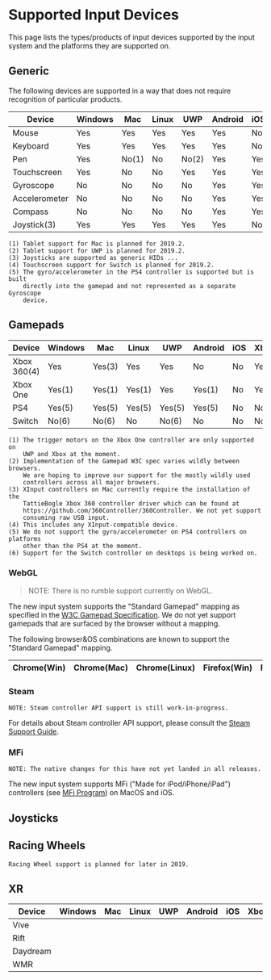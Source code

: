 # Supported Input Devices

This page lists the types/products of input devices supported by the input system and the platforms they are supported on.

## Generic

The following devices are supported in a way that does not require recognition of particular products.

|Device|Windows|Mac|Linux|UWP|Android|iOS|Xbox|PS4|Switch|WebGL|
|------|-------|---|-----|---|-------|---|----|---|------|-----|
|Mouse|Yes|Yes|Yes|Yes|Yes|No|Yes|Yes|No|Yes|
|Keyboard|Yes|Yes|Yes|Yes|Yes|No|Yes|Yes|No|Yes|
|Pen|Yes|No(1)|No|No(2)|Yes|Yes|No|No|No|No|
|Touchscreen|Yes|No|No|Yes|Yes|Yes|No|No|No(4)|No|
|Gyroscope|No|No|No|No|Yes|Yes|No|No(5)|No|No|
|Accelerometer|No|No|No|No|Yes|Yes|No|No(5)|No|No|
|Compass|No|No|No|No|Yes|Yes|No|No|No|No|
|Joystick(3)|Yes|Yes|Yes|Yes|Yes|No|No|No|No|No|

    (1) Tablet support for Mac is planned for 2019.2.
    (2) Tablet support for UWP is planned for 2019.2.
    (3) Joysticks are supported as generic HIDs ...
    (4) Touchscreen support for Switch is planned for 2019.2.
    (5) The gyro/accelerometer in the PS4 controller is supported but is built
        directly into the gamepad and not represented as a separate Gyroscope
        device.

## Gamepads

|Device|Windows|Mac|Linux|UWP|Android|iOS|Xbox|PS4|Switch|WebGL|
|------|-------|---|-----|---|-------|---|----|---|------|-----|
|Xbox 360(4)|Yes|Yes(3)|Yes|Yes|No|No|Yes|No|No|No(2)|
|Xbox One|Yes(1)|Yes(1)|Yes(1)|Yes|Yes(1)|No|Yes|No|No|No(2)|
|PS4|Yes(5)|Yes(5)|Yes(5)|Yes(5)|Yes(5)|No|No|Yes|No|No|
|Switch|No(6)|No(6)|No|No(6)|No|No|No|No|Yes|No|

    (1) The trigger motors on the Xbox One controller are only supported on
        UWP and Xbox at the moment.
    (2) Implementation of the Gamepad W3C spec varies wildly between browsers.
        We are hoping to improve our support for the mostly wildly used
        controllers across all major browsers.
    (3) XInput controllers on Mac currently require the installation of the
        TattieBogle Xbox 360 controller driver which can be found at
        https://github.com/360Controller/360Controller. We not yet support
        consuming raw USB input.
    (4) This includes any XInput-compatible device.
    (5) We do not support the gyro/accelerometer on PS4 controllers on platforms
        other than the PS4 at the moment.
    (6) Support for the Switch controller on desktops is being worked on.

### WebGL

>NOTE: There is no rumble support currently on WebGL.

The new input system supports the "Standard Gamepad" mapping as specified in the [W3C Gamepad Specification](https://www.w3.org/TR/gamepad/#remapping). We do not yet support gamepads that are surfaced by the browser without a mapping.

The following browser&OS combinations are known to support the "Standard Gamepad" mapping.

|Chrome(Win)|Chrome(Mac)|Chrome(Linux)|Firefox(Win)|Firefox(Mac)|....|
|-----------|-----------|-------------|------------|------------|----|

### Steam

    NOTE: Steam controller API support is still work-in-progress.

For details about Steam controller API support, please consult the [Steam Support Guide](Steam.md).

### MFi

    NOTE: The native changes for this have not yet landed in all releases.

The new input system supports MFi ("Made for iPod/iPhone/iPad") controllers (see [MFi Program](https://developer.apple.com/programs/mfi/)) on MacOS and iOS.

## Joysticks

## Racing Wheels

    Racing Wheel support is planned for later in 2019.

## XR

|Device|Windows|Mac|Linux|UWP|Android|iOS|Xbox|PS4|Switch|WebGL|
|------|-------|---|-----|---|-------|---|----|---|------|-----|
|Vive|
|Rift|
|Daydream|
|WMR|
